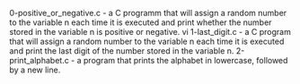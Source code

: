 0-positive_or_negative.c - a C programm that will assign a random number to the variable n each time it is executed and print whether the number stored in the variable n is positive or negative.
vi 1-last_digit.c - a C program that will assign a random number to the variable n each time it is executed and print the last digit of the number stored in the variable n.
2-print_alphabet.c - a program that prints the alphabet in lowercase, followed by a new line.
